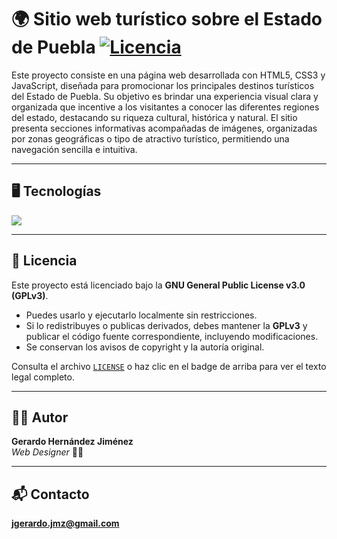 # 🌍 Sitio web turístico sobre el Estado de Puebla  [![Licencia](https://img.shields.io/badge/Licencia-GPLv3-blue.svg)](https://www.gnu.org/licenses/gpl-3.0.html) 
Este proyecto consiste en una página web desarrollada con HTML5, CSS3 y JavaScript, diseñada para promocionar los principales destinos turísticos del Estado de Puebla. Su objetivo es brindar una experiencia visual clara y organizada que incentive a los visitantes a conocer las diferentes regiones del estado, destacando su riqueza cultural, histórica y natural. El sitio presenta secciones informativas acompañadas de imágenes, organizadas por zonas geográficas o tipo de atractivo turístico, permitiendo una navegación sencilla e intuitiva.

---

## 🖥️ Tecnologías

[![](https://skillicons.dev/icons?i=html,css,js,vscode,git,github)](https://skillicons.dev)

---

## 📜 Licencia 

Este proyecto está licenciado bajo la **GNU General Public License v3.0 (GPLv3)**.  
- Puedes usarlo y ejecutarlo localmente sin restricciones.
- Si lo redistribuyes o publicas derivados, debes mantener la **GPLv3** y publicar el código fuente correspondiente, incluyendo modificaciones.
- Se conservan los avisos de copyright y la autoría original.

Consulta el archivo [`LICENSE`](./LICENSE) o haz clic en el badge de arriba para ver el texto legal completo.

---

## 👨‍💻 Autor

**Gerardo Hernández Jiménez**  
*Web Designer* 🧑‍💻

---

## 📬 Contacto
**jgerardo.jmz@gmail.com**

